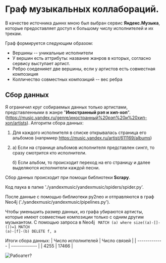 # Граф музыкальных коллабораций.
В качестве источника дыннх мною был выбран сервис <b>Яндекс.Музыка</b>, которые предоставляет доступ к большому числу исполнителей и их трекам.

Граф формируется следующим образом:
 - Вершины --  уникальные исполнители
 - У вершин есть аттрибуты: название жанров в которых, согласно сервису выступает артист.
 - Ребро соеденияет две вершины, если у артистов есть совместная композиция
 - Колличество совместных композиций -- вес ребра
 ## Сбор данных
Я ограничил круг собираемых данных только артистами, представленными в жанре "<b>Иностранный рэп и хип-хоп</b>". (https://music.yandex.ru/genre/иностранный%20рэп%20и%20хип-хоп/artists).
Алгоритм сбора данных: 
1. Для каждого исполнителя в списке открывалась страница его альбомов (напрмиер https://music.yandex.ru/artist/611169/albums)
2. а) Если на странице альбомов исполнителя представлен сингл, то сразу смотрится кто исполнители.

   б) Если альбом, то происходит переход на его страницу и далее  выделяются исполнители каждой песни.

Сбор данных происходит при помощи библиотеки <b>Scrapy</b>.

Код паука в папке './yandexmusic/yandexmusic/spiders/spider.py'.

После данные с помощью библиотеки py2neo и отправляются в граф Neo4j ('./yandexmusic/yandexmusic/pipelines.py').

Чтобы уменьшить размер данных, из графа убираются артисты, которые имеют совместные композиции только с одним другим музыкантом. С помощью запроса в Neo4j
<code>
MATCH (a)
where size((a)-[]-())=1
MATCH (a)-[f]-(b)
DELETE f, a
 </code>
 
Итоги сбора данных:
| Число исполнителей  | Число связей |
| ------------- | ------------- |
| 4255  | 17466   |

![Рабоатет?](https://i.ibb.co/MBQnb9d/Screenshot-2020-03-18-at-22-59-52.png)
